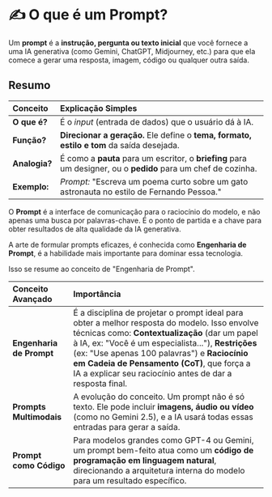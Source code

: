 # ✍️ O que é um Prompt?

Um **prompt** é a **instrução, pergunta ou texto inicial** que você fornece a uma IA generativa (como Gemini, ChatGPT, Midjourney, etc.) para que ela comece a gerar uma resposta, imagem, código ou qualquer outra saída.

## Resumo

| Conceito | Explicação Simples |
| :--- | :--- |
| **O que é?** | É o *input* (entrada de dados) que o usuário dá à IA. |
| **Função?** | **Direcionar a geração.** Ele define o **tema, formato, estilo e tom** da saída desejada. |
| **Analogia?** | É como a **pauta** para um escritor, o **briefing** para um designer, ou o **pedido** para um chef de cozinha. |
| **Exemplo:** | *Prompt:* "Escreva um poema curto sobre um gato astronauta no estilo de Fernando Pessoa." |

O **Prompt** é a interface de comunicação para o raciocínio do modelo, e não apenas uma busca por palavras-chave.
É o ponto de partida e a chave para obter resultados de alta qualidade da IA generativa.

A arte de formular prompts eficazes, é conhecida como **Engenharia de Prompt**, é a habilidade mais importante para dominar essa tecnologia.

Isso se resume ao conceito de "Engenharia de Prompt".

| Conceito Avançado | Importância |
| :--- | :--- |
| **Engenharia de Prompt** | É a disciplina de projetar o prompt ideal para obter a melhor resposta do modelo. Isso envolve técnicas como: **Contextualização** (dar um papel à IA, ex: "Você é um especialista..."), **Restrições** (ex: "Use apenas 100 palavras") e **Raciocínio em Cadeia de Pensamento (CoT)**, que força a IA a explicar seu raciocínio antes de dar a resposta final. |
| **Prompts Multimodais** | A evolução do conceito. Um prompt não é só texto. Ele pode incluir **imagens, áudio ou vídeo** (como no Gemini 2.5), e a IA usará todas essas entradas para gerar a saída. |
| **Prompt como Código** | Para modelos grandes como GPT-4 ou Gemini, um prompt bem-feito atua como um **código de programação em linguagem natural**, direcionando a arquitetura interna do modelo para um resultado específico. |
